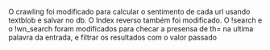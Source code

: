 O crawling foi modificado para calcular o sentimento de cada url usando textblob e salvar no db. O Index reverso também foi modificado.
O !search e o !wn_search foram modificados para checar a presensa de th= na ultima palavra da entrada, e filtrar os resultados com o valor passado